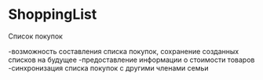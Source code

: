 # ShoppingList
Список покупок

-возможность составления списка покупок, сохранение созданных списков на будущее
-предоставление информации о стоимости товаров
-синхронизация списка покупок с другими членами семьи
